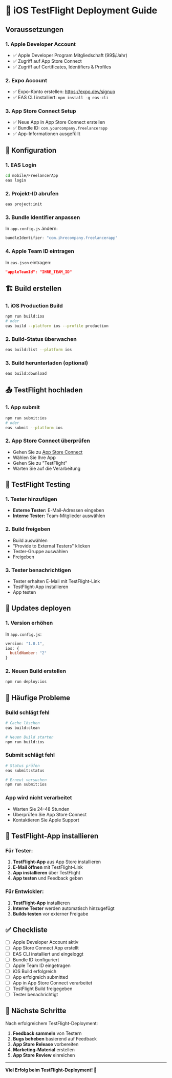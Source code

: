 # 🚀 iOS TestFlight Deployment Guide

## Voraussetzungen

### 1. Apple Developer Account
- ✅ Apple Developer Program Mitgliedschaft (99$/Jahr)
- ✅ Zugriff auf App Store Connect
- ✅ Zugriff auf Certificates, Identifiers & Profiles

### 2. Expo Account
- ✅ Expo-Konto erstellen: https://expo.dev/signup
- ✅ EAS CLI installiert: `npm install -g eas-cli`

### 3. App Store Connect Setup
- ✅ Neue App in App Store Connect erstellen
- ✅ Bundle ID: `com.yourcompany.freelancerapp`
- ✅ App-Informationen ausgefüllt

## 🔧 Konfiguration

### 1. EAS Login
```bash
cd mobile/FreelancerApp
eas login
```

### 2. Projekt-ID abrufen
```bash
eas project:init
```

### 3. Bundle Identifier anpassen
In `app.config.js` ändern:
```javascript
bundleIdentifier: "com.ihrecompany.freelancerapp"
```

### 4. Apple Team ID eintragen
In `eas.json` eintragen:
```json
"appleTeamId": "IHRE_TEAM_ID"
```

## 🏗️ Build erstellen

### 1. iOS Production Build
```bash
npm run build:ios
# oder
eas build --platform ios --profile production
```

### 2. Build-Status überwachen
```bash
eas build:list --platform ios
```

### 3. Build herunterladen (optional)
```bash
eas build:download
```

## 📤 TestFlight hochladen

### 1. App submit
```bash
npm run submit:ios
# oder
eas submit --platform ios
```

### 2. App Store Connect überprüfen
- Gehen Sie zu [App Store Connect](https://appstoreconnect.apple.com)
- Wählen Sie Ihre App
- Gehen Sie zu "TestFlight"
- Warten Sie auf die Verarbeitung

## 🧪 TestFlight Testing

### 1. Tester hinzufügen
- **Externe Tester:** E-Mail-Adressen eingeben
- **Interne Tester:** Team-Mitglieder auswählen

### 2. Build freigeben
- Build auswählen
- "Provide to External Testers" klicken
- Tester-Gruppe auswählen
- Freigeben

### 3. Tester benachrichtigen
- Tester erhalten E-Mail mit TestFlight-Link
- TestFlight-App installieren
- App testen

## 🔄 Updates deployen

### 1. Version erhöhen
In `app.config.js`:
```javascript
version: "1.0.1",
ios: {
  buildNumber: "2"
}
```

### 2. Neuen Build erstellen
```bash
npm run deploy:ios
```

## 🐛 Häufige Probleme

### Build schlägt fehl
```bash
# Cache löschen
eas build:clean

# Neuen Build starten
npm run build:ios
```

### Submit schlägt fehl
```bash
# Status prüfen
eas submit:status

# Erneut versuchen
npm run submit:ios
```

### App wird nicht verarbeitet
- Warten Sie 24-48 Stunden
- Überprüfen Sie App Store Connect
- Kontaktieren Sie Apple Support

## 📱 TestFlight-App installieren

### Für Tester:
1. **TestFlight-App** aus App Store installieren
2. **E-Mail öffnen** mit TestFlight-Link
3. **App installieren** über TestFlight
4. **App testen** und Feedback geben

### Für Entwickler:
1. **TestFlight-App** installieren
2. **Interne Tester** werden automatisch hinzugefügt
3. **Builds testen** vor externer Freigabe

## ✅ Checkliste

- [ ] Apple Developer Account aktiv
- [ ] App Store Connect App erstellt
- [ ] EAS CLI installiert und eingeloggt
- [ ] Bundle ID konfiguriert
- [ ] Apple Team ID eingetragen
- [ ] iOS Build erfolgreich
- [ ] App erfolgreich submitted
- [ ] App in App Store Connect verarbeitet
- [ ] TestFlight Build freigegeben
- [ ] Tester benachrichtigt

## 🎯 Nächste Schritte

Nach erfolgreichem TestFlight-Deployment:
1. **Feedback sammeln** von Testern
2. **Bugs beheben** basierend auf Feedback
3. **App Store Release** vorbereiten
4. **Marketing-Material** erstellen
5. **App Store Review** einreichen

---

**Viel Erfolg beim TestFlight-Deployment! 🚀**
